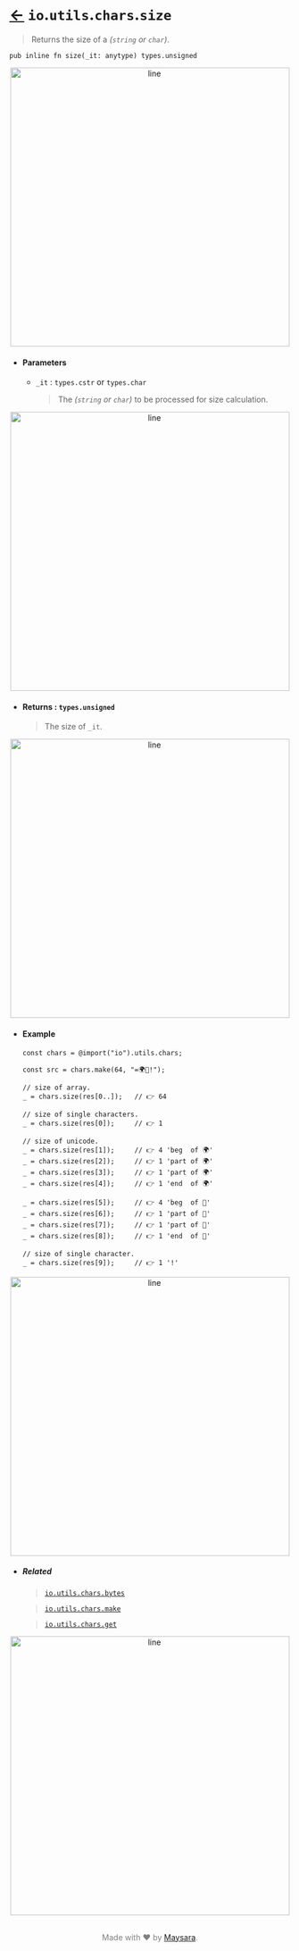 # [←](../readme.md) `io`.`utils`.`chars`.`size`

> Returns the size of a _(`string` or `char`)_.

```zig
pub inline fn size(_it: anytype) types.unsigned
```


<div align="center">
<img src="https://raw.githubusercontent.com/Super-ZIG/io/refs/heads/main/docs/dist/img/md/line.png" alt="line" style="width:500px;"/>
</div>

- #### Parameters

    - `_it` : `types.cstr` or `types.char`

        > The _(`string` or `char`)_ to be processed for size calculation.


<div align="center">
<img src="https://raw.githubusercontent.com/Super-ZIG/io/refs/heads/main/docs/dist/img/md/line.png" alt="line" style="width:500px;"/>
</div>

- #### Returns : `types.unsigned`

    > The size of `_it`.

<div align="center">
<img src="https://raw.githubusercontent.com/Super-ZIG/io/refs/heads/main/docs/dist/img/md/line.png" alt="line" style="width:500px;"/>
</div>

- #### Example

    ```zig
    const chars = @import("io").utils.chars;
    ```

    ```zig
    const src = chars.make(64, "=🌍🌟!");

    // size of array.
    _ = chars.size(res[0..]);   // 👉 64

    // size of single characters.
    _ = chars.size(res[0]);     // 👉 1

    // size of unicode.
    _ = chars.size(res[1]);     // 👉 4 'beg  of 🌍'
    _ = chars.size(res[2]);     // 👉 1 'part of 🌍'
    _ = chars.size(res[3]);     // 👉 1 'part of 🌍'
    _ = chars.size(res[4]);     // 👉 1 'end  of 🌍'

    _ = chars.size(res[5]);     // 👉 4 'beg  of 🌟'
    _ = chars.size(res[6]);     // 👉 1 'part of 🌟'
    _ = chars.size(res[7]);     // 👉 1 'part of 🌟'
    _ = chars.size(res[8]);     // 👉 1 'end  of 🌟'

    // size of single character.
    _ = chars.size(res[9]);     // 👉 1 '!'
    ```


<div align="center">
<img src="https://raw.githubusercontent.com/Super-ZIG/io/refs/heads/main/docs/dist/img/md/line.png" alt="line" style="width:500px;"/>
</div>

- ##### Related

  > [`io.utils.chars.bytes`](./bytes.md)

  > [`io.utils.chars.make`](./make.md)

  > [`io.utils.chars.get`](./get.md)

<div align="center">
<img src="https://raw.githubusercontent.com/Super-ZIG/io/refs/heads/main/docs/dist/img/md/line.png" alt="line" style="width:500px;"/>
</div>

<p align="center" style="color:grey;"><br />Made with ❤️ by <a href="http://github.com/maysara-elshewehy" target="blank">Maysara</a>.</p>